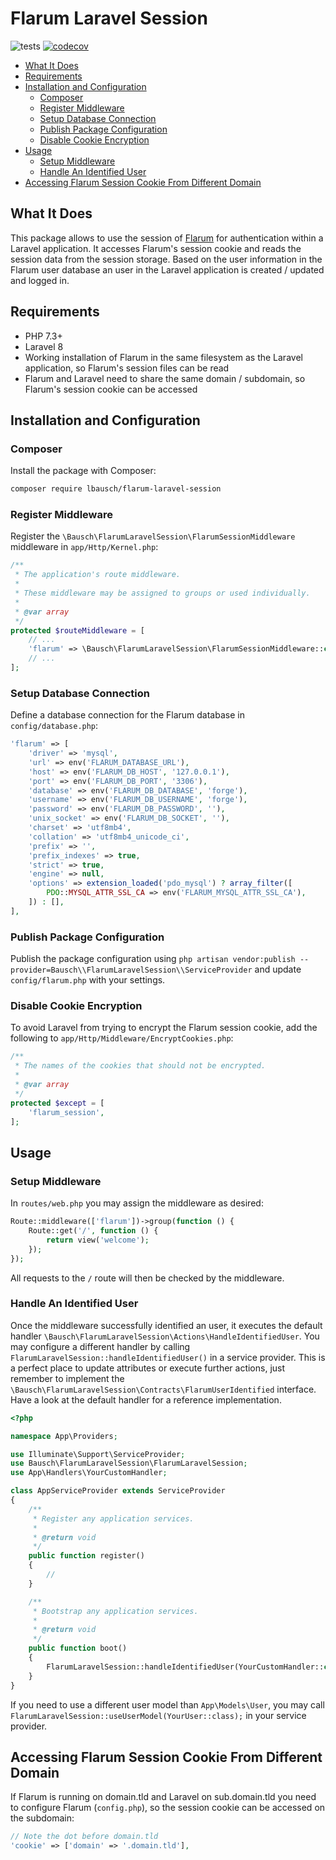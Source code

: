 # Flarum Laravel Session <!-- omit in toc -->

![tests](https://github.com/lbausch/flarum-laravel-session/workflows/tests/badge.svg) [![codecov](https://codecov.io/gh/lbausch/flarum-laravel-session/branch/master/graph/badge.svg)](https://codecov.io/gh/lbausch/flarum-laravel-session)

- [What It Does](#what-it-does)
- [Requirements](#requirements)
- [Installation and Configuration](#installation-and-configuration)
  - [Composer](#composer)
  - [Register Middleware](#register-middleware)
  - [Setup Database Connection](#setup-database-connection)
  - [Publish Package Configuration](#publish-package-configuration)
  - [Disable Cookie Encryption](#disable-cookie-encryption)
- [Usage](#usage)
  - [Setup Middleware](#setup-middleware)
  - [Handle An Identified User](#handle-an-identified-user)
- [Accessing Flarum Session Cookie From Different Domain](#accessing-flarum-session-cookie-from-different-domain)

## What It Does
This package allows to use the session of [Flarum](https://flarum.org/) for authentication within a Laravel application.
It accesses Flarum's session cookie and reads the session data from the session storage.
Based on the user information in the Flarum user database an user in the Laravel application is created / updated and logged in.

## Requirements
+ PHP 7.3+
+ Laravel 8
+ Working installation of Flarum in the same filesystem as the Laravel application, so Flarum's session files can be read
+ Flarum and Laravel need to share the same domain / subdomain, so Flarum's session cookie can be accessed

## Installation and Configuration

### Composer
Install the package with Composer:
```bash
composer require lbausch/flarum-laravel-session
```

### Register Middleware
Register the `\Bausch\FlarumLaravelSession\FlarumSessionMiddleware` middleware in `app/Http/Kernel.php`:
```php
/**
 * The application's route middleware.
 *
 * These middleware may be assigned to groups or used individually.
 *
 * @var array
 */
protected $routeMiddleware = [
    // ...
    'flarum' => \Bausch\FlarumLaravelSession\FlarumSessionMiddleware::class,
    // ...
];
```

### Setup Database Connection
Define a database connection for the Flarum database in `config/database.php`:
```php
'flarum' => [
    'driver' => 'mysql',
    'url' => env('FLARUM_DATABASE_URL'),
    'host' => env('FLARUM_DB_HOST', '127.0.0.1'),
    'port' => env('FLARUM_DB_PORT', '3306'),
    'database' => env('FLARUM_DB_DATABASE', 'forge'),
    'username' => env('FLARUM_DB_USERNAME', 'forge'),
    'password' => env('FLARUM_DB_PASSWORD', ''),
    'unix_socket' => env('FLARUM_DB_SOCKET', ''),
    'charset' => 'utf8mb4',
    'collation' => 'utf8mb4_unicode_ci',
    'prefix' => '',
    'prefix_indexes' => true,
    'strict' => true,
    'engine' => null,
    'options' => extension_loaded('pdo_mysql') ? array_filter([
        PDO::MYSQL_ATTR_SSL_CA => env('FLARUM_MYSQL_ATTR_SSL_CA'),
    ]) : [],
],
```

### Publish Package Configuration
Publish the package configuration using `php artisan vendor:publish --provider=Bausch\\FlarumLaravelSession\\ServiceProvider` and update `config/flarum.php` with your settings.

### Disable Cookie Encryption
To avoid Laravel from trying to encrypt the Flarum session cookie, add the following to `app/Http/Middleware/EncryptCookies.php`:
```php
/**
 * The names of the cookies that should not be encrypted.
 *
 * @var array
 */
protected $except = [
    'flarum_session',
];
```

## Usage

### Setup Middleware
In `routes/web.php` you may assign the middleware as desired:
```php
Route::middleware(['flarum'])->group(function () {
    Route::get('/', function () {
        return view('welcome');
    });
});
```
All requests to the `/` route will then be checked by the middleware.

### Handle An Identified User
Once the middleware successfully identified an user, it executes the default handler `\Bausch\FlarumLaravelSession\Actions\HandleIdentifiedUser`. You may configure a different handler by calling `FlarumLaravelSession::handleIdentifiedUser()` in a service provider. This is a perfect place to update attributes or execute further actions, just remember to implement the `\Bausch\FlarumLaravelSession\Contracts\FlarumUserIdentified` interface.
Have a look at the default handler for a reference implementation.

```php
<?php

namespace App\Providers;

use Illuminate\Support\ServiceProvider;
use Bausch\FlarumLaravelSession\FlarumLaravelSession;
use App\Handlers\YourCustomHandler;

class AppServiceProvider extends ServiceProvider
{
    /**
     * Register any application services.
     *
     * @return void
     */
    public function register()
    {
        //
    }

    /**
     * Bootstrap any application services.
     *
     * @return void
     */
    public function boot()
    {
        FlarumLaravelSession::handleIdentifiedUser(YourCustomHandler::class);
    }
}
```

If you need to use a different user model than `App\Models\User`, you may call `FlarumLaravelSession::useUserModel(YourUser::class);` in your service provider.

## Accessing Flarum Session Cookie From Different Domain
If Flarum is running on domain.tld and Laravel on sub.domain.tld you need to configure Flarum (`config.php`), so the session cookie can be accessed on the subdomain:
```php
// Note the dot before domain.tld
'cookie' => ['domain' => '.domain.tld'],
```
